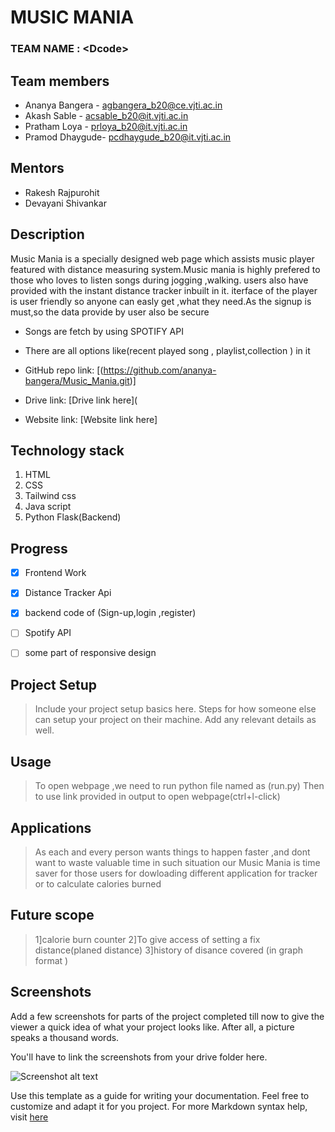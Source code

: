 # MUSIC MANIA

### TEAM NAME : &lt;Dcode&gt;

## Team members
* Ananya Bangera - agbangera_b20@ce.vjti.ac.in
* Akash Sable - acsable_b20@it.vjti.ac.in
* Pratham Loya - prloya_b20@it.vjti.ac.in
* Pramod Dhaygude- pcdhaygude_b20@it.vjti.ac.in

## Mentors
* Rakesh Rajpurohit
* Devayani Shivankar 

## Description
Music Mania is a specially designed web page which assists music player featured with distance measuring system.Music mania is highly prefered to those who loves to listen songs during  jogging ,walking. users also have provided with the instant distance tracker inbuilt in it.
iterface of the player is user friendly so anyone can easly get ,what they need.As the signup is must,so the  data provide by user also be secure
* Songs are fetch by using SPOTIFY API 
* There are all options like(recent played song , playlist,collection ) in it 

* GitHub repo link: [(https://github.com/ananya-bangera/Music_Mania.git)]
* Drive link: [Drive link here](
* Website link: [Website link here] 

## Technology stack

1. HTML
2. CSS
3. Tailwind css 
4. Java script 
5. Python Flask(Backend)

## Progress

- [x] Frontend Work
- [x] Distance Tracker Api
- [x] backend code of (Sign-up,login ,register) 
- [ ] Spotify API
- [ ] some part of responsive design 



## Project Setup
>Include your project setup basics here. Steps for how someone else can setup your project on their machine. Add any relevant details as well.


## Usage
>To open webpage ,we need to run python file named as (run.py)
>Then to use link provided in output to open webpage(ctrl+l-click)

## Applications
>As each and every person  wants things to happen faster ,and  dont want to waste valuable time
>in such situation our Music Mania is time saver for those users for dowloading different application for tracker or to calculate calories burned
>


## Future scope
>1]calorie burn counter
>2]To give access of  setting a fix distance(planed distance)
>3]history of disance covered (in graph format )

## Screenshots
Add a few screenshots for parts of the project completed till now to give the viewer a quick idea of what your project looks like. After all, a picture speaks a thousand words.

You'll have to link the screenshots from your drive folder here.

![Screenshot alt text](https://thecodinglove.com/wp-content/uploads/2019/03/img_0846.jpg "Here is a screenshot")

Use this template as a guide for writing your documentation. Feel free to customize and adapt it for you project.
For more Markdown syntax help, visit [here](https://www.markdownguide.org/basic-syntax/)
